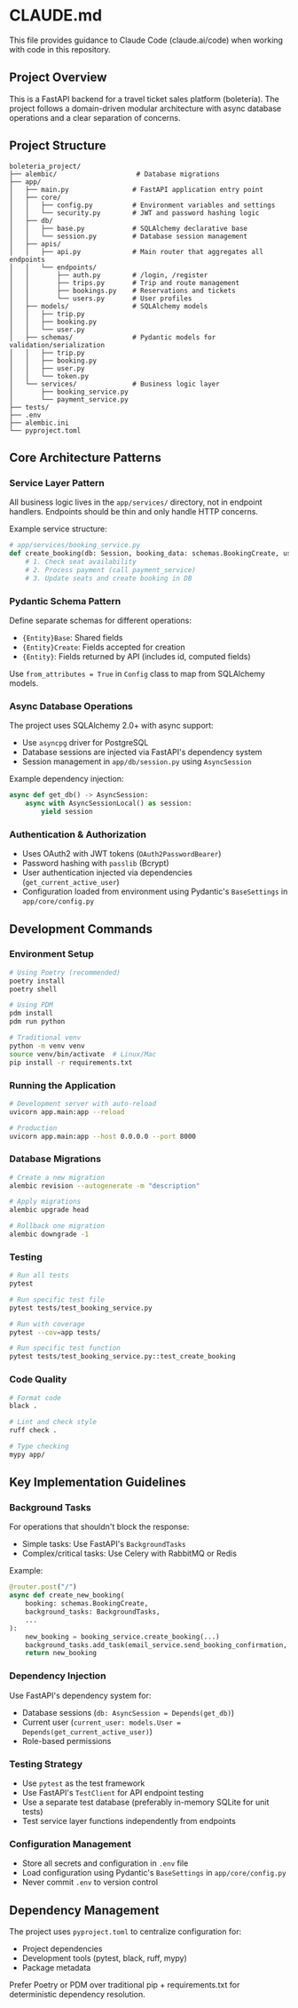 # CLAUDE.md

This file provides guidance to Claude Code (claude.ai/code) when working with code in this repository.

## Project Overview

This is a FastAPI backend for a travel ticket sales platform (boletería). The project follows a domain-driven modular architecture with async database operations and a clear separation of concerns.

## Project Structure

```
boleteria_project/
├── alembic/                    # Database migrations
├── app/
│   ├── main.py                # FastAPI application entry point
│   ├── core/
│   │   ├── config.py          # Environment variables and settings
│   │   └── security.py        # JWT and password hashing logic
│   ├── db/
│   │   ├── base.py            # SQLAlchemy declarative base
│   │   └── session.py         # Database session management
│   ├── apis/
│   │   ├── api.py             # Main router that aggregates all endpoints
│   │   └── endpoints/
│   │       ├── auth.py        # /login, /register
│   │       ├── trips.py       # Trip and route management
│   │       ├── bookings.py    # Reservations and tickets
│   │       └── users.py       # User profiles
│   ├── models/                # SQLAlchemy models
│   │   ├── trip.py
│   │   ├── booking.py
│   │   └── user.py
│   ├── schemas/               # Pydantic models for validation/serialization
│   │   ├── trip.py
│   │   ├── booking.py
│   │   ├── user.py
│   │   └── token.py
│   └── services/              # Business logic layer
│       ├── booking_service.py
│       └── payment_service.py
├── tests/
├── .env
├── alembic.ini
└── pyproject.toml
```

## Core Architecture Patterns

### Service Layer Pattern

All business logic lives in the `app/services/` directory, not in endpoint handlers. Endpoints should be thin and only handle HTTP concerns.

Example service structure:
```python
# app/services/booking_service.py
def create_booking(db: Session, booking_data: schemas.BookingCreate, user: models.User):
    # 1. Check seat availability
    # 2. Process payment (call payment_service)
    # 3. Update seats and create booking in DB
```

### Pydantic Schema Pattern

Define separate schemas for different operations:
- `{Entity}Base`: Shared fields
- `{Entity}Create`: Fields accepted for creation
- `{Entity}`: Fields returned by API (includes id, computed fields)

Use `from_attributes = True` in `Config` class to map from SQLAlchemy models.

### Async Database Operations

The project uses SQLAlchemy 2.0+ with async support:
- Use `asyncpg` driver for PostgreSQL
- Database sessions are injected via FastAPI's dependency system
- Session management in `app/db/session.py` using `AsyncSession`

Example dependency injection:
```python
async def get_db() -> AsyncSession:
    async with AsyncSessionLocal() as session:
        yield session
```

### Authentication & Authorization

- Uses OAuth2 with JWT tokens (`OAuth2PasswordBearer`)
- Password hashing with `passlib` (Bcrypt)
- User authentication injected via dependencies (`get_current_active_user`)
- Configuration loaded from environment using Pydantic's `BaseSettings` in `app/core/config.py`

## Development Commands

### Environment Setup
```bash
# Using Poetry (recommended)
poetry install
poetry shell

# Using PDM
pdm install
pdm run python

# Traditional venv
python -m venv venv
source venv/bin/activate  # Linux/Mac
pip install -r requirements.txt
```

### Running the Application
```bash
# Development server with auto-reload
uvicorn app.main:app --reload

# Production
uvicorn app.main:app --host 0.0.0.0 --port 8000
```

### Database Migrations
```bash
# Create a new migration
alembic revision --autogenerate -m "description"

# Apply migrations
alembic upgrade head

# Rollback one migration
alembic downgrade -1
```

### Testing
```bash
# Run all tests
pytest

# Run specific test file
pytest tests/test_booking_service.py

# Run with coverage
pytest --cov=app tests/

# Run specific test function
pytest tests/test_booking_service.py::test_create_booking
```

### Code Quality
```bash
# Format code
black .

# Lint and check style
ruff check .

# Type checking
mypy app/
```

## Key Implementation Guidelines

### Background Tasks

For operations that shouldn't block the response:
- Simple tasks: Use FastAPI's `BackgroundTasks`
- Complex/critical tasks: Use Celery with RabbitMQ or Redis

Example:
```python
@router.post("/")
async def create_new_booking(
    booking: schemas.BookingCreate,
    background_tasks: BackgroundTasks,
    ...
):
    new_booking = booking_service.create_booking(...)
    background_tasks.add_task(email_service.send_booking_confirmation, ...)
    return new_booking
```

### Dependency Injection

Use FastAPI's dependency system for:
- Database sessions (`db: AsyncSession = Depends(get_db)`)
- Current user (`current_user: models.User = Depends(get_current_active_user)`)
- Role-based permissions

### Testing Strategy

- Use `pytest` as the test framework
- Use FastAPI's `TestClient` for API endpoint testing
- Use a separate test database (preferably in-memory SQLite for unit tests)
- Test service layer functions independently from endpoints

### Configuration Management

- Store all secrets and configuration in `.env` file
- Load configuration using Pydantic's `BaseSettings` in `app/core/config.py`
- Never commit `.env` to version control

## Dependency Management

The project uses `pyproject.toml` to centralize configuration for:
- Project dependencies
- Development tools (pytest, black, ruff, mypy)
- Package metadata

Prefer Poetry or PDM over traditional pip + requirements.txt for deterministic dependency resolution.
